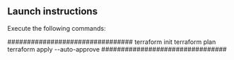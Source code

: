 ## Launch instructions

Execute the following commands:

################################
terraform init
terraform plan
terraform apply --auto-approve
################################
